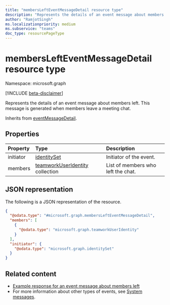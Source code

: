 ```yaml
---
title: "membersLeftEventMessageDetail resource type"
description: "Represents the details of an event message about members left."
author: "RamjotSingh"
ms.localizationpriority: medium
ms.subservice: "teams"
doc_type: resourcePageType
---
```


# membersLeftEventMessageDetail resource type

Namespace: microsoft.graph

[!INCLUDE [beta-disclaimer](../../includes/beta-disclaimer.md)]

Represents the details of an event message about members left.
This message is generated when members leave a meeting chat.


Inherits from [eventMessageDetail](../resources/eventmessagedetail.md).

## Properties
|Property|Type|Description|
|:---|:---|:---|
|initiator|[identitySet](../resources/identityset.md)|Initiator of the event.|
|members|[teamworkUserIdentity](../resources/teamworkuseridentity.md) collection|List of members who left the chat.|

## JSON representation
The following is a JSON representation of the resource.
<!-- {
  "blockType": "resource",
  "@odata.type": "microsoft.graph.membersLeftEventMessageDetail",
  "baseType": "microsoft.graph.eventMessageDetail"
}
-->
``` json
{
  "@odata.type": "#microsoft.graph.membersLeftEventMessageDetail",
  "members": [
    {
      "@odata.type": "microsoft.graph.teamworkUserIdentity"
    }
  ],
  "initiator": {
    "@odata.type": "microsoft.graph.identitySet"
  }
}
```


## Related content
- [Example response for an event message about members left](/graph/system-messages/#members-left)
- For more information about other types of events, see [System messages](/graph/system-messages).

